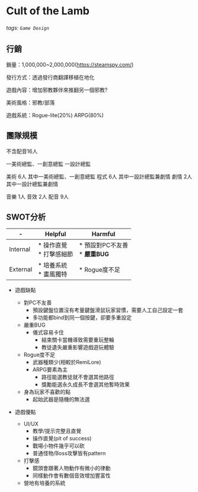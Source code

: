 # Cult of the Lamb

###### tags: `Game Design`

## 行銷

銷量：1,000,000~2,000,000(https://steamspy.com/)

發行方式：透過發行商翻譯移植在地化

遊戲內容：增加邪教夥伴來推翻另一個邪教?

美術風格：邪教/部落

遊戲系統：Rogue-lite(20%) ARPG(80%)


## 團隊規模
不含配音16人

一美術總監、一創意總監 一設計總監

美術 6人 其中一美術總監、一創意總監
程式 6人 其中一設計總監兼劇情
劇情 2人 其中一設計總監兼劇情

音樂 1人
音效 2人
配音 9人


## SWOT分析

-|Helpful|Harmful
-|-|-
Internal|* 操作直覺<br> * 打擊感細節|* 預設對PC不友善<br>* **嚴重BUG**<br>
External|* 培養系統<br> * 畫風獨特 |* Rogue度不足


* 遊戲缺點
  * 對PC不友善
    * 預設鍵盤位置沒有考量鍵盤滑鼠玩家習慣，需要人工自己設定一套
    * 多功能都bind到同一個按鍵，卻要多重設定
  * 嚴重BUG
    * 儀式容易卡住
      * 結束關卡當機導致需要重玩整輪
      * 教徒遺失嚴重影響遊戲遊玩體驗
  * Rogue度不足
    * 武器種類少(相較於RemiLore)
    * ARPG要素為主
      * 路徑能選教徒就不會選其他路徑
      * 獎勵能選永久成長不會選其他暫時效果
  * 身為玩家不喜歡的點
    * 起始武器是隨機的無法選

* 遊戲優點
  * UI/UX
    * 教學/提示完整且直覺
    * 操作直覺(pit of success)
    * 戰場小物件幾乎可以砍
    * 普通怪物/Boss攻擊皆有pattern
  * 打擊感
    * 鏡頭會跟著人物動作有微小的律動
    * 同樣動作會有數個音效增加豐富性
  * 營地有培養的系統
